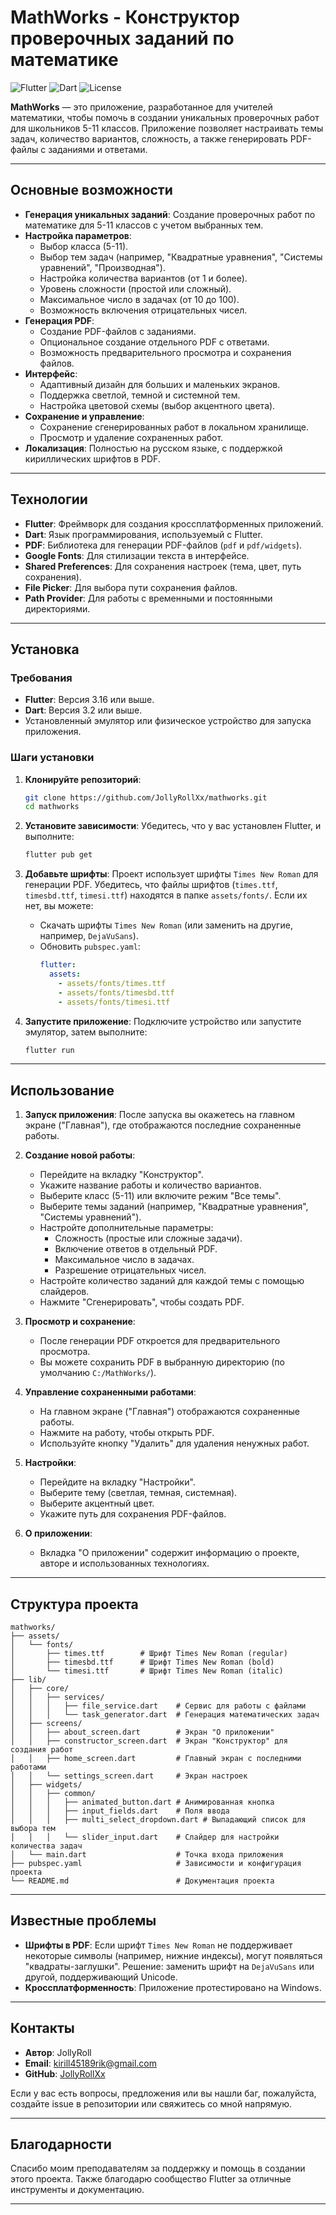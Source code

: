 
# MathWorks - Конструктор проверочных заданий по математике

![Flutter](https://img.shields.io/badge/Flutter-3.16+-blue.svg)
![Dart](https://img.shields.io/badge/Dart-3.2+-blue.svg)
![License](https://img.shields.io/badge/license-MIT-green.svg)

**MathWorks** — это приложение, разработанное для учителей математики, чтобы помочь в создании уникальных проверочных работ для школьников 5-11 классов. Приложение позволяет настраивать темы задач, количество вариантов, сложность, а также генерировать PDF-файлы с заданиями и ответами.

---

## Основные возможности

- **Генерация уникальных заданий**: Создание проверочных работ по математике для 5-11 классов с учетом выбранных тем.
- **Настройка параметров**:
    - Выбор класса (5-11).
    - Выбор тем задач (например, "Квадратные уравнения", "Системы уравнений", "Производная").
    - Настройка количества вариантов (от 1 и более).
    - Уровень сложности (простой или сложный).
    - Максимальное число в задачах (от 10 до 100).
    - Возможность включения отрицательных чисел.
- **Генерация PDF**:
    - Создание PDF-файлов с заданиями.
    - Опциональное создание отдельного PDF с ответами.
    - Возможность предварительного просмотра и сохранения файлов.
- **Интерфейс**:
    - Адаптивный дизайн для больших и маленьких экранов.
    - Поддержка светлой, темной и системной тем.
    - Настройка цветовой схемы (выбор акцентного цвета).
- **Сохранение и управление**:
    - Сохранение сгенерированных работ в локальном хранилище.
    - Просмотр и удаление сохраненных работ.
- **Локализация**: Полностью на русском языке, с поддержкой кириллических шрифтов в PDF.

---

## Технологии

- **Flutter**: Фреймворк для создания кроссплатформенных приложений.
- **Dart**: Язык программирования, используемый с Flutter.
- **PDF**: Библиотека для генерации PDF-файлов (`pdf` и `pdf/widgets`).
- **Google Fonts**: Для стилизации текста в интерфейсе.
- **Shared Preferences**: Для сохранения настроек (тема, цвет, путь сохранения).
- **File Picker**: Для выбора пути сохранения файлов.
- **Path Provider**: Для работы с временными и постоянными директориями.

---

## Установка

### Требования

- **Flutter**: Версия 3.16 или выше.
- **Dart**: Версия 3.2 или выше.
- Установленный эмулятор или физическое устройство для запуска приложения.

### Шаги установки

1. **Клонируйте репозиторий**:
   ```bash
   git clone https://github.com/JollyRollXx/mathworks.git
   cd mathworks
   ```

2. **Установите зависимости**:
   Убедитесь, что у вас установлен Flutter, и выполните:
   ```bash
   flutter pub get
   ```

3. **Добавьте шрифты**:
   Проект использует шрифты `Times New Roman` для генерации PDF. Убедитесь, что файлы шрифтов (`times.ttf`, `timesbd.ttf`, `timesi.ttf`) находятся в папке `assets/fonts/`. Если их нет, вы можете:
    - Скачать шрифты `Times New Roman` (или заменить на другие, например, `DejaVuSans`).
    - Обновить `pubspec.yaml`:
      ```yaml
      flutter:
        assets:
          - assets/fonts/times.ttf
          - assets/fonts/timesbd.ttf
          - assets/fonts/timesi.ttf
      ```

4. **Запустите приложение**:
   Подключите устройство или запустите эмулятор, затем выполните:
   ```bash
   flutter run
   ```

---

## Использование

1. **Запуск приложения**:
   После запуска вы окажетесь на главном экране ("Главная"), где отображаются последние сохраненные работы.

2. **Создание новой работы**:
    - Перейдите на вкладку "Конструктор".
    - Укажите название работы и количество вариантов.
    - Выберите класс (5-11) или включите режим "Все темы".
    - Выберите темы заданий (например, "Квадратные уравнения", "Системы уравнений").
    - Настройте дополнительные параметры:
        - Сложность (простые или сложные задачи).
        - Включение ответов в отдельный PDF.
        - Максимальное число в задачах.
        - Разрешение отрицательных чисел.
    - Настройте количество заданий для каждой темы с помощью слайдеров.
    - Нажмите "Сгенерировать", чтобы создать PDF.

3. **Просмотр и сохранение**:
    - После генерации PDF откроется для предварительного просмотра.
    - Вы можете сохранить PDF в выбранную директорию (по умолчанию `C:/MathWorks/`).

4. **Управление сохраненными работами**:
    - На главном экране ("Главная") отображаются сохраненные работы.
    - Нажмите на работу, чтобы открыть PDF.
    - Используйте кнопку "Удалить" для удаления ненужных работ.

5. **Настройки**:
    - Перейдите на вкладку "Настройки".
    - Выберите тему (светлая, темная, системная).
    - Выберите акцентный цвет.
    - Укажите путь для сохранения PDF-файлов.

6. **О приложении**:
    - Вкладка "О приложении" содержит информацию о проекте, авторе и использованных технологиях.

---

## Структура проекта

```
mathworks/
├── assets/
│   └── fonts/
│       ├── times.ttf        # Шрифт Times New Roman (regular)
│       ├── timesbd.ttf      # Шрифт Times New Roman (bold)
│       └── timesi.ttf       # Шрифт Times New Roman (italic)
├── lib/
│   ├── core/
│   │   ├── services/
│   │   │   ├── file_service.dart    # Сервис для работы с файлами
│   │   │   └── task_generator.dart  # Генерация математических задач
│   ├── screens/
│   │   ├── about_screen.dart        # Экран "О приложении"
│   │   ├── constructor_screen.dart  # Экран "Конструктор" для создания работ
│   │   ├── home_screen.dart         # Главный экран с последними работами
│   │   └── settings_screen.dart     # Экран настроек
│   ├── widgets/
│   │   ├── common/
│   │   │   ├── animated_button.dart # Анимированная кнопка
│   │   │   ├── input_fields.dart    # Поля ввода
│   │   │   ├── multi_select_dropdown.dart # Выпадающий список для выбора тем
│   │   │   └── slider_input.dart    # Слайдер для настройки количества задач
│   └── main.dart                    # Точка входа приложения
├── pubspec.yaml                     # Зависимости и конфигурация проекта
└── README.md                        # Документация проекта
```

---

## Известные проблемы

- **Шрифты в PDF**: Если шрифт `Times New Roman` не поддерживает некоторые символы (например, нижние индексы), могут появляться "квадраты-заглушки". Решение: заменить шрифт на `DejaVuSans` или другой, поддерживающий Unicode.
- **Кроссплатформенность**: Приложение протестировано на Windows.

---

## Контакты

- **Автор**: JollyRoll
- **Email**: kirill45189rik@gmail.com
- **GitHub**: [JollyRollXx](https://github.com/JollyRollXx)

Если у вас есть вопросы, предложения или вы нашли баг, пожалуйста, создайте issue в репозитории или свяжитесь со мной напрямую.

---

## Благодарности

Спасибо моим преподавателям за поддержку и помощь в создании этого проекта. Также благодарю сообщество Flutter за отличные инструменты и документацию.

---
